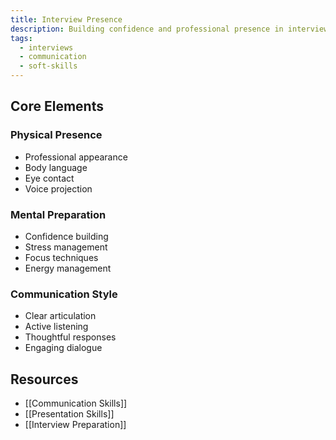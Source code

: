 ```yaml
---
title: Interview Presence
description: Building confidence and professional presence in interviews
tags:
  - interviews
  - communication
  - soft-skills
---
```


## Core Elements

### Physical Presence

- Professional appearance
- Body language
- Eye contact
- Voice projection

### Mental Preparation

- Confidence building
- Stress management
- Focus techniques
- Energy management

### Communication Style

- Clear articulation
- Active listening
- Thoughtful responses
- Engaging dialogue

## Resources

- [[Communication Skills]]
- [[Presentation Skills]]
- [[Interview Preparation]]
